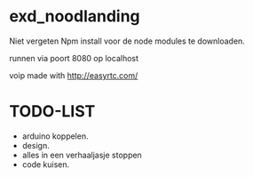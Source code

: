 exd_noodlanding
===============
Niet vergeten Npm install voor de node modules te downloaden.

runnen via poort 8080 op localhost

voip made with http://easyrtc.com/

TODO-LIST
===============

- arduino koppelen.
- design.
- alles in een verhaaljasje stoppen
- code kuisen.


